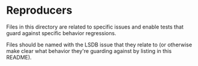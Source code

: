 # Reproducers

Files in this directory are related to specific issues and enable tests that guard against specific behavior regressions.

Files should be named with the LSDB issue that they relate to (or otherwise make clear what 
behavior they're guarding against by listing in this README).